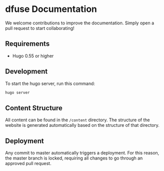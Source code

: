 # dfuse Documentation

We welcome contributions to improve the documentation. Simply open a pull request to start collaborating!

## Requirements

- Hugo 0.55 or higher

## Development

To start the hugo server, run this command:

```sh
hugo server
```

## Content Structure

All content can be found in the `/content` directory. The structure of the website is generated automatically based on the structure of that directory.

## Deployment

Any commit to master automatically triggers a deployment. For this reason, the master branch is locked, requiring all changes to go through an approved pull request.